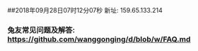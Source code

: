 ##2018年09月28日07时12分07秒 新址: 159.65.133.214
### 兔友常见问题及解答: https://github.com/wanggonging/d/blob/w/FAQ.md
